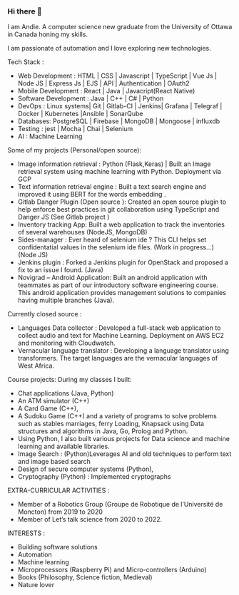 ### Hi there 👋

<!--
**AnderwanSAM/AnderwanSAM** is a ✨ _special_ ✨ repository because its `README.md` (this file) appears on your GitHub profile.

Here are some ideas to get you started:

- 🔭 I’m currently working on ...
- 🌱 I’m currently learning ...
- 👯 I’m looking to collaborate on ...
- 🤔 I’m looking for help with ...
- 💬 Ask me about ...
- 📫 How to reach me: ...
- 😄 Pronouns: ...
- ⚡ Fun fact: ...
-->

I am Andie. A computer science new graduate from the University of Ottawa in  Canada honing my skills. 

I am passionate of automation and I love exploring new technologies. 

Tech Stack : 
 * Web Development : HTML | CSS | Javascript | TypeScript | Vue Js | Node JS | Express Js | EJS | API | Authentication | OAuth2
 * Mobile Development : React | Java | Javacript(React Native)
 * Software Development : Java | C++ | C# | Python
 * DevOps : Linux systems| Git | Gitlab-CI | Jenkins|  Grafana | Telegraf | Docker | Kubernetes |Ansible | SonarQube 
 * Databases:  PostgreSQL | Firebase | MongoDB | Mongoose | influxdb
 * Testing : jest | Mocha | Chai | Selenium
 * AI : Machine Learning

 Some of my projects (Personal/open source): 

 * Image information retrieval : Python (Flask,Keras) | Built an Image retrieval system using machine learning with Python. Deployment via GCP
 * Text information retrieval engine : Built a text search engine and improved it using BERT for the words embedding .
 * Gitlab Danger Plugin (Open source ): Created an open source plugin to help enforce best practices in git collaboration using TypeScript and Danger JS (See Gitlab project )
 * Inventory tracking App: Built a web application to track the inventories of several warehouses (NodeJS, MongoDB)
 * Sides-manager : Ever heard of selenium ide ? This CLI helps set confidentatial values in the selenium ide files. (Work in progress...) (Node JS)
 * Jenkins plugin : Forked a Jenkins plugin for OpenStack and proposed a fix to an issue I found. (Java)
 * Novigrad – Android Application: Built an android application with teammates as part of our introductory software engineering course. This android application provides management solutions to companies having multiple branches (Java).

Currently closed source   : 
 * Languages Data collector :  Developed a full-stack web application to collect audio and text for Machine Learning. Deployment on AWS EC2 and monitoring with Cloudwatch.
 * Vernacular language translator : Developing a language translator using transformers. The target languages are the vernacular languages of West Africa.
 

Course projects: 	During my classes I built:
 
 * Chat applications (Java, Python)
 * An ATM simulator (C++)
 * A Card Game (C++),
 * A Sudoku Game (C++) and a variety of programs to solve problems such as stables marriages, ferry Loading, Knapsack using Data structures and algorithms in Java, Go, Prolog and Python.
 * Using Python, I also built various projects for Data science and machine learning and available libraries.
 * Image Search : (Python)Leverages AI and old techniques to perform text and image based search
 * Design of secure computer systems (Python),
 * Cryptography (Python) : Implemented cryptographs
    

EXTRA-CURRICULAR ACTIVITIES : 

*	Member of a Robotics Group (Groupe de Robotique de l’Université de Moncton) from 2019 to 2020
*	Member of Let’s talk science from 2020 to 2022.

INTERESTS : 

*  Building software solutions
*  Automation
*  Machine learning
* 	Microprocessors (Raspberry Pi) and Micro-controllers (Arduino)
*  Books (Philosophy, Science fiction, Medieval)
*	 Nature lover


